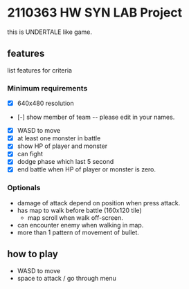 # 2110363 HW SYN LAB Project

this is UNDERTALE like game.

## features

list features for criteria

### Minimum requirements

- [x] 640x480 resolution
- [-] show member of team -- please edit in your names.
- [x] WASD to move
- [x] at least one monster in battle
- [x] show HP of player and monster
- [x] can fight
- [x] dodge phase which last 5 second
- [x] end battle when HP of player or monster is zero.

### Optionals
- damage of attack depend on position when press attack.
- has map to walk before battle (160x120 tile)
    - map scroll when walk off-screen.
- can encounter enemy when walking in map.
- more than 1 pattern of movement of bullet.

## how to play

- WASD to move
- space to attack / go through menu